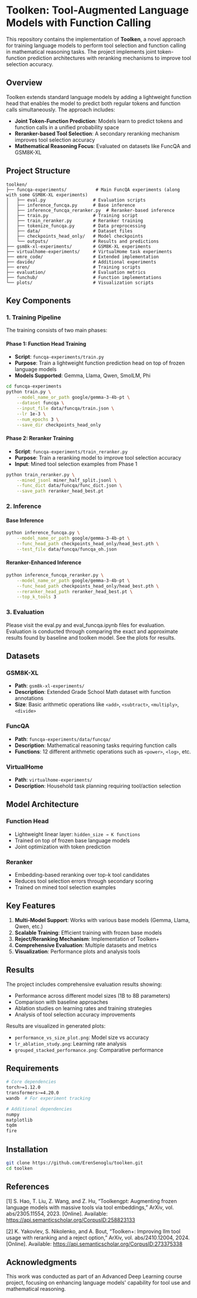 # Toolken: Tool-Augmented Language Models with Function Calling

This repository contains the implementation of **Toolken**, a novel approach for training language models to perform tool selection and function calling in mathematical reasoning tasks. The project implements joint token-function prediction architectures with reranking mechanisms to improve tool selection accuracy.

## Overview

Toolken extends standard language models by adding a lightweight function head that enables the model to predict both regular tokens and function calls simultaneously. The approach includes:

- **Joint Token-Function Prediction**: Models learn to predict tokens and function calls in a unified probability space
- **Reranker-based Tool Selection**: A secondary reranking mechanism improves tool selection accuracy
- **Mathematical Reasoning Focus**: Evaluated on datasets like FuncQA and GSM8K-XL

## Project Structure

```
toolken/
├── funcqa-experiments/           # Main FuncQA experiments (along with some GSM8K-XL experiments)
│   ├── eval.py                  # Evaluation scripts
│   ├── inference_funcqa.py      # Base inference
│   ├── inference_funcqa_reranker.py  # Reranker-based inference
│   ├── train.py                 # Training script
│   ├── train_reranker.py        # Reranker training
│   ├── tokenize_funcqa.py       # Data preprocessing
│   ├── data/                    # Dataset files
│   ├── checkpoints_head_only/   # Model checkpoints
│   └── outputs/                 # Results and predictions
├── gsm8k-xl-experiments/        # GSM8K-XL experiments
├── virtualhome-experiments/     # VirtualHome task experiments
├── emre_code/                   # Extended implementation
├── davide/                      # Additional experiments
├── eren/                        # Training scripts
├── evaluation/                  # Evaluation metrics
├── funchub/                     # Function implementations
└── plots/                       # Visualization scripts
```

## Key Components

### 1. Training Pipeline

The training consists of two main phases:

#### Phase 1: Function Head Training
- **Script**: `funcqa-experiments/train.py`
- **Purpose**: Train a lightweight function prediction head on top of frozen language models
- **Models Supported**: Gemma, Llama, Qwen, SmolLM, Phi

```bash
cd funcqa-experiments
python train.py \
    --model_name_or_path google/gemma-3-4b-pt \
    --dataset funcqa \
    --input_file data/funcqa/train.json \
    --lr 1e-3 \
    --num_epochs 3 \
    --save_dir checkpoints_head_only
```

#### Phase 2: Reranker Training
- **Script**: `funcqa-experiments/train_reranker.py`
- **Purpose**: Train a reranking model to improve tool selection accuracy
- **Input**: Mined tool selection examples from Phase 1

```bash
python train_reranker.py \
    --mined_jsonl miner_half_split.jsonl \
    --func_dict data/funcqa/func_dict.json \
    --save_path reranker_head_best.pt
```

### 2. Inference

#### Base Inference
```bash
python inference_funcqa.py \
    --model_name_or_path google/gemma-3-4b-pt \
    --func_head_path checkpoints_head_only/head_best.pth \
    --test_file data/funcqa/funcqa_oh.json
```

#### Reranker-Enhanced Inference
```bash
python inference_funcqa_reranker.py \
    --model_name_or_path google/gemma-3-4b-pt \
    --func_head_path checkpoints_head_only/head_best.pth \
    --reranker_head_path reranker_head_best.pt \
    --top_k_tools 3
```

### 3. Evaluation

Please visit the eval.py and eval_funcqa.ipynb files for evaluation. Evaluation is conducted through comparing the exact and approximate results found by baseline and toolken model. See the plots for results.

## Datasets

### GSM8K-XL
- **Path**: `gsm8k-xl-experiments/`
- **Description**: Extended Grade School Math dataset with function annotations
- **Size**: Basic arithmetic operations like `<add>`, `<subtract>`, `<multiply>`, `<divide>`

### FuncQA
- **Path**: `funcqa-experiments/data/funcqa/`
- **Description**: Mathematical reasoning tasks requiring function calls
- **Functions**: 12 different arithmetic operations such as `<power>`, `<log>`, etc.

### VirtualHome
- **Path**: `virtualhome-experiments/`
- **Description**: Household task planning requiring tool/action selection

## Model Architecture

### Function Head
- Lightweight linear layer: `hidden_size → K functions`
- Trained on top of frozen base language models
- Joint optimization with token prediction

### Reranker
- Embedding-based reranking over top-k tool candidates
- Reduces tool selection errors through secondary scoring
- Trained on mined tool selection examples

## Key Features

1. **Multi-Model Support**: Works with various base models (Gemma, Llama, Qwen, etc.)
2. **Scalable Training**: Efficient training with frozen base models
3. **Reject/Reranking Mechanism**: Implementation of Toolken+
4. **Comprehensive Evaluation**: Multiple datasets and metrics
5. **Visualization**: Performance plots and analysis tools

## Results

The project includes comprehensive evaluation results showing:
- Performance across different model sizes (1B to 8B parameters)
- Comparison with baseline approaches
- Ablation studies on learning rates and training strategies
- Analysis of tool selection accuracy improvements

Results are visualized in generated plots:
- `performance_vs_size_plot.png`: Model size vs accuracy
- `lr_ablation_study.png`: Learning rate analysis
- `grouped_stacked_performance.png`: Comparative performance

## Requirements

```bash
# Core dependencies
torch>=1.12.0
transformers>=4.20.0
wandb  # For experiment tracking

# Additional dependencies
numpy
matplotlib
tqdm
fire
```

## Installation

```bash
git clone https://github.com/ErenSenoglu/toolken.git
cd toolken
```


## References

[1] S. Hao, T. Liu, Z. Wang, and Z. Hu, “Toolkengpt: Augmenting frozen language models with massive tools via tool embeddings,” ArXiv, vol.
abs/2305.11554, 2023. [Online]. Available: https://api.semanticscholar.org/CorpusID:258823133

[2] K. Yakovlev, S. Nikolenko, and A. Bout, “Toolken+: Improving llm tool usage with reranking and a reject option,” ArXiv, vol. abs/2410.12004, 2024.
[Online]. Available: https://api.semanticscholar.org/CorpusID:273375338

## Acknowledgments

This work was conducted as part of an Advanced Deep Learning course project, focusing on enhancing language models' capability for tool use and mathematical reasoning.